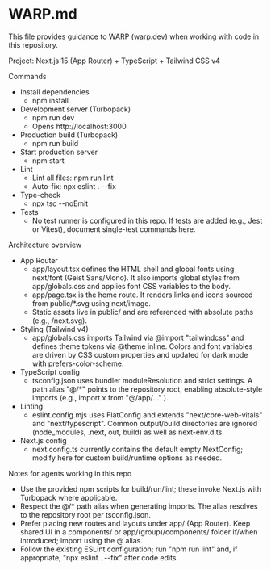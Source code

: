 # WARP.md

This file provides guidance to WARP (warp.dev) when working with code in this repository.

Project: Next.js 15 (App Router) + TypeScript + Tailwind CSS v4

Commands
- Install dependencies
  - npm install
- Development server (Turbopack)
  - npm run dev
  - Opens http://localhost:3000
- Production build (Turbopack)
  - npm run build
- Start production server
  - npm start
- Lint
  - Lint all files: npm run lint
  - Auto-fix: npx eslint . --fix
- Type-check
  - npx tsc --noEmit
- Tests
  - No test runner is configured in this repo. If tests are added (e.g., Jest or Vitest), document single-test commands here.

Architecture overview
- App Router
  - app/layout.tsx defines the HTML shell and global fonts using next/font (Geist Sans/Mono). It also imports global styles from app/globals.css and applies font CSS variables to the body.
  - app/page.tsx is the home route. It renders links and icons sourced from public/*.svg using next/image.
  - Static assets live in public/ and are referenced with absolute paths (e.g., /next.svg).
- Styling (Tailwind v4)
  - app/globals.css imports Tailwind via @import "tailwindcss" and defines theme tokens via @theme inline. Colors and font variables are driven by CSS custom properties and updated for dark mode with prefers-color-scheme.
- TypeScript config
  - tsconfig.json uses bundler moduleResolution and strict settings. A path alias "@/*" points to the repository root, enabling absolute-style imports (e.g., import x from "@/app/..." ).
- Linting
  - eslint.config.mjs uses FlatConfig and extends "next/core-web-vitals" and "next/typescript". Common output/build directories are ignored (node_modules, .next, out, build) as well as next-env.d.ts.
- Next.js config
  - next.config.ts currently contains the default empty NextConfig; modify here for custom build/runtime options as needed.

Notes for agents working in this repo
- Use the provided npm scripts for build/run/lint; these invoke Next.js with Turbopack where applicable.
- Respect the @/* path alias when generating imports. The alias resolves to the repository root per tsconfig.json.
- Prefer placing new routes and layouts under app/ (App Router). Keep shared UI in a components/ or app/(group)/components/ folder if/when introduced; import using the @ alias.
- Follow the existing ESLint configuration; run "npm run lint" and, if appropriate, "npx eslint . --fix" after code edits.

